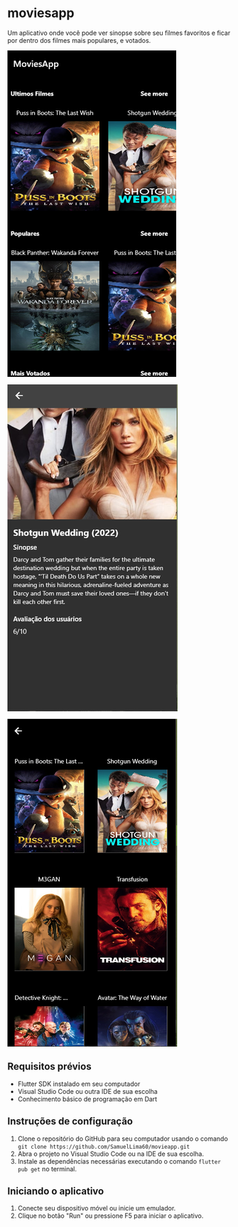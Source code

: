 # moviesapp

Um aplicativo onde você pode ver sinopse sobre seu filmes favoritos e ficar por dentro dos filmes mais populares, e votados.

![Pagina Home](https://github.com/SamuelLima60/moviesapp/blob/main/img/homePageScreenshot.png)  

![Pagina Ver Mais](https://github.com/SamuelLima60/moviesapp/blob/main/img/moviesDetailsPageScreenShot.png)

![Pagina de Detalhes](https://github.com/SamuelLima60/moviesapp/blob/main/img/viewSeeMoreScreenShot.png)

## Requisitos prévios
 - Flutter SDK instalado em seu computador
 - Visual Studio Code ou outra IDE de sua escolha
 - Conhecimento básico de programação em Dart
 
## Instruções de configuração
 1. Clone o repositório do GitHub para seu computador usando o comando ```git clone https://github.com/SamuelLima60/movieapp.git```
 2. Abra o projeto no Visual Studio Code ou na IDE de sua escolha.
 3. Instale as dependências necessárias executando o comando ```flutter pub get``` no terminal.
 
## Iniciando o aplicativo
 1. Conecte seu dispositivo móvel ou inicie um emulador.
 2. Clique no botão "Run" ou pressione F5 para iniciar o aplicativo.
 
